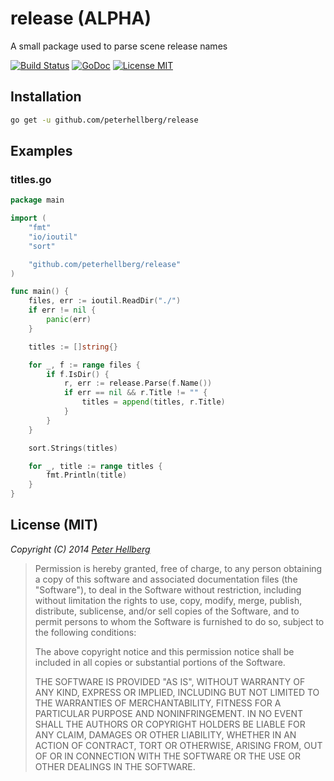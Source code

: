release (ALPHA)
===============

A small package used to parse scene release names

[![Build Status](https://travis-ci.org/peterhellberg/release.svg?branch=master)](https://travis-ci.org/peterhellberg/release)
[![GoDoc](https://img.shields.io/badge/godoc-reference-blue.svg?style=flat)](https://godoc.org/github.com/peterhellberg/release)
[![License MIT](https://img.shields.io/badge/license-MIT-lightgrey.svg?style=flat)](https://github.com/peterhellberg/release#license-mit)

## Installation

```bash
go get -u github.com/peterhellberg/release
```

## Examples

### titles.go

```go
package main

import (
	"fmt"
	"io/ioutil"
	"sort"

	"github.com/peterhellberg/release"
)

func main() {
	files, err := ioutil.ReadDir("./")
	if err != nil {
		panic(err)
	}

	titles := []string{}

	for _, f := range files {
		if f.IsDir() {
			r, err := release.Parse(f.Name())
			if err == nil && r.Title != "" {
				titles = append(titles, r.Title)
			}
		}
	}

	sort.Strings(titles)

	for _, title := range titles {
		fmt.Println(title)
	}
}
```

## License (MIT)

*Copyright (C) 2014 [Peter Hellberg](http://c7.se/)*

> Permission is hereby granted, free of charge, to any person obtaining
> a copy of this software and associated documentation files (the "Software"),
> to deal in the Software without restriction, including without limitation
> the rights to use, copy, modify, merge, publish, distribute, sublicense,
> and/or sell copies of the Software, and to permit persons to whom the
> Software is furnished to do so, subject to the following conditions:
>
> The above copyright notice and this permission notice shall be included
> in all copies or substantial portions of the Software.
>
> THE SOFTWARE IS PROVIDED "AS IS", WITHOUT WARRANTY OF ANY KIND,
> EXPRESS OR IMPLIED, INCLUDING BUT NOT LIMITED TO THE WARRANTIES
> OF MERCHANTABILITY, FITNESS FOR A PARTICULAR PURPOSE AND NONINFRINGEMENT.
> IN NO EVENT SHALL THE AUTHORS OR COPYRIGHT HOLDERS BE LIABLE FOR ANY CLAIM,
> DAMAGES OR OTHER LIABILITY, WHETHER IN AN ACTION OF CONTRACT,
> TORT OR OTHERWISE, ARISING FROM, OUT OF OR IN CONNECTION WITH THE SOFTWARE
> OR THE USE OR OTHER DEALINGS IN THE SOFTWARE.
